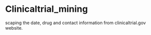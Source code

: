 # Clinicaltrial_mining
scaping the date, drug and contact information from clinicaltrial.gov website.
